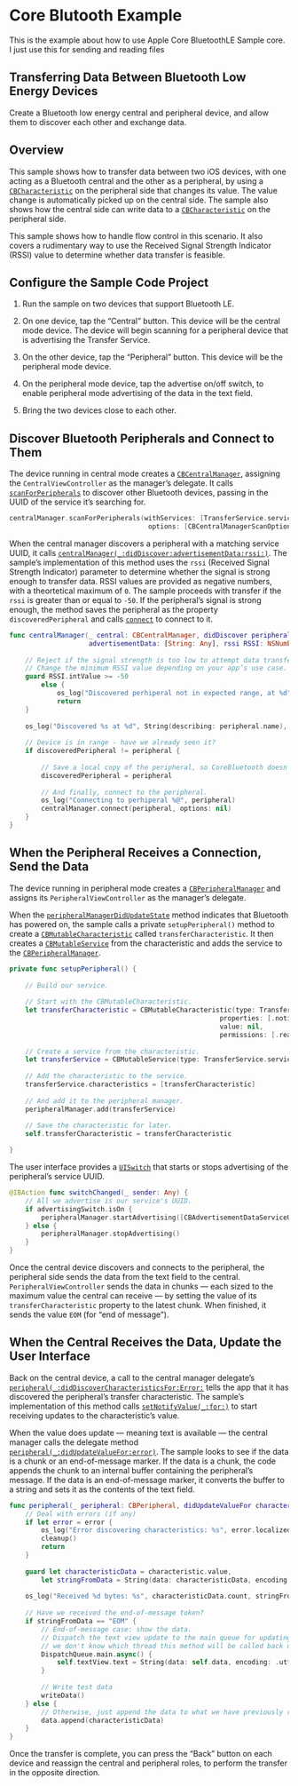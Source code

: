 # Core Blutooth Example

This is the example about how to use Apple Core BluetoothLE Sample core.
I just use this for sending and reading files

## Transferring Data Between Bluetooth Low Energy Devices

Create a Bluetooth low energy central and peripheral device, and allow them to discover each other and exchange data.

## Overview

This sample shows how to transfer data between two iOS devices, with one acting as a Bluetooth central and the other as a peripheral, by using a [`CBCharacteristic`](https://developer.apple.com/documentation/corebluetooth/cbcharacteristic) on the peripheral side that changes its value. The value change is automatically picked up on the central side. The sample also shows how the central side can write data to a [`CBCharacteristic`](https://developer.apple.com/documentation/corebluetooth/cbcharacteristic) on the peripheral side. 

This sample shows how to handle flow control in this scenario. It also covers a rudimentary way to use the Received Signal Strength Indicator (RSSI) value to determine whether data transfer is feasible.

## Configure the Sample Code Project

1. Run the sample on two devices that support Bluetooth LE.

2. On one device, tap the “Central” button. This device will be the central mode device. The device will begin scanning for a peripheral device that is advertising the Transfer Service.

3. On the other device, tap the “Peripheral” button. This device will be the peripheral mode device.

4. On the peripheral mode device, tap the advertise on/off switch, to enable peripheral mode advertising of the data in the text field.

5. Bring the two devices close to each other. 

## Discover Bluetooth Peripherals and Connect to Them

The device running in central mode creates a [`CBCentralManager`](https://developer.apple.com/documentation/corebluetooth/cbcentralmanager), assigning the `CentralViewController` as the manager’s delegate. It calls [`scanForPeripherals`](https://developer.apple.com/documentation/corebluetooth/cbcentralmanager/1518986-scanforperipherals) to discover other Bluetooth devices, passing in the UUID of the service it’s searching for.

``` swift
centralManager.scanForPeripherals(withServices: [TransferService.serviceUUID],
                                   options: [CBCentralManagerScanOptionAllowDuplicatesKey: true])
```

When the central manager discovers a peripheral with a matching service UUID, it calls [`centralManager(_:didDiscover:advertisementData:rssi:)`](https://developer.apple.com/documentation/corebluetooth/cbcentralmanagerdelegate/1518937-centralmanager). The sample’s implementation of this method uses the `rssi` (Received Signal Strength Indicator) parameter to determine whether the signal is strong enough to transfer data. RSSI values are provided as negative numbers, with a theortetical maximum of `0`. The sample proceeds with transfer if the `rssi` is greater than or equal to `-50`. If the peripheral’s signal is strong enough, the method saves the peripheral as the property `discoveredPeripheral` and calls [`connect`](https://developer.apple.com/documentation/corebluetooth/cbcentralmanager/1518766-connect) to connect to it.

``` swift
func centralManager(_ central: CBCentralManager, didDiscover peripheral: CBPeripheral,
                    advertisementData: [String: Any], rssi RSSI: NSNumber) {
    
    // Reject if the signal strength is too low to attempt data transfer.
    // Change the minimum RSSI value depending on your app’s use case.
    guard RSSI.intValue >= -50
        else {
            os_log("Discovered perhiperal not in expected range, at %d", RSSI.intValue)
            return
    }
    
    os_log("Discovered %s at %d", String(describing: peripheral.name), RSSI.intValue)
    
    // Device is in range - have we already seen it?
    if discoveredPeripheral != peripheral {
        
        // Save a local copy of the peripheral, so CoreBluetooth doesn't get rid of it.
        discoveredPeripheral = peripheral
        
        // And finally, connect to the peripheral.
        os_log("Connecting to perhiperal %@", peripheral)
        centralManager.connect(peripheral, options: nil)
    }
}
```

## When the Peripheral Receives a Connection, Send the Data

The device running in peripheral mode creates a [`CBPeripheralManager`](https://developer.apple.com/documentation/corebluetooth/cbperipheralmanager) and assigns its `PeripheralViewController` as the manager’s delegate.

When the [`peripheralManagerDidUpdateState`](https://developer.apple.com/documentation/corebluetooth/cbperipheralmanagerdelegate/1393271-peripheralmanagerdidupdatestate) method indicates that Bluetooth has powered on, the sample calls a private `setupPeripheral()` method to create a [`CBMutableCharacteristic`](https://developer.apple.com/documentation/corebluetooth/cbmutablecharacteristic) called `transferCharacteristic`. It then creates a [`CBMutableService`](https://developer.apple.com/documentation/corebluetooth/cbmutableservice) from the characteristic and adds the service to the [`CBPeripheralManager`](https://developer.apple.com/documentation/corebluetooth/cbperipheralmanager).

``` swift
private func setupPeripheral() {
    
    // Build our service.
    
    // Start with the CBMutableCharacteristic.
    let transferCharacteristic = CBMutableCharacteristic(type: TransferService.characteristicUUID,
                                                     properties: [.notify, .writeWithoutResponse],
                                                     value: nil,
                                                     permissions: [.readable, .writeable])
    
    // Create a service from the characteristic.
    let transferService = CBMutableService(type: TransferService.serviceUUID, primary: true)
    
    // Add the characteristic to the service.
    transferService.characteristics = [transferCharacteristic]
    
    // And add it to the peripheral manager.
    peripheralManager.add(transferService)
    
    // Save the characteristic for later.
    self.transferCharacteristic = transferCharacteristic

}
```

The user interface provides a [`UISwitch`](https://developer.apple.com/documentation/uikit/uiswitch) that starts or stops advertising of the peripheral’s service UUID.

``` swift
@IBAction func switchChanged(_ sender: Any) {
    // All we advertise is our service's UUID.
    if advertisingSwitch.isOn {
        peripheralManager.startAdvertising([CBAdvertisementDataServiceUUIDsKey: [TransferService.serviceUUID]])
    } else {
        peripheralManager.stopAdvertising()
    }
}
```

Once the central device discovers and connects to the peripheral, the peripheral side sends the data from the text field to the central. `PeripheralViewController` sends the data in chunks — each sized to the maximum value the central can receive — by setting the value of its `transferCharacteristic` property to the latest chunk. When finished, it sends the value `EOM` (for “end of message”). 

## When the Central Receives the Data, Update the User Interface

Back on the central device, a call to the central manager delegate’s [`peripheral(_:didDiscoverCharacteristicsFor:Error:`](https://developer.apple.com/documentation/corebluetooth/cbperipheraldelegate/1518821-peripheral) tells the app that it has discovered the peripheral’s transfer characteristic. The sample’s implementation of this method calls [`setNotifyValue(_:for:)`](https://developer.apple.com/documentation/corebluetooth/cbperipheral/1518949-setnotifyvalue) to start receiving updates to the characteristic’s value.

When the value does update — meaning text is available — the central manager calls the delegate method
[`peripheral(_:didUpdateValueFor:error)`](https://developer.apple.com/documentation/corebluetooth/cbperipheraldelegate/1518708-peripheral). The sample looks to see if the data is a chunk or an end-of-message marker. If the data is a chunk, the code appends the chunk to an internal buffer containing the peripheral’s message. If the data is an end-of-message marker, it converts the buffer to a string and sets it as the contents of the text field.

``` swift
func peripheral(_ peripheral: CBPeripheral, didUpdateValueFor characteristic: CBCharacteristic, error: Error?) {
    // Deal with errors (if any)
    if let error = error {
        os_log("Error discovering characteristics: %s", error.localizedDescription)
        cleanup()
        return
    }
    
    guard let characteristicData = characteristic.value,
        let stringFromData = String(data: characteristicData, encoding: .utf8) else { return }
    
    os_log("Received %d bytes: %s", characteristicData.count, stringFromData)
    
    // Have we received the end-of-message token?
    if stringFromData == "EOM" {
        // End-of-message case: show the data.
        // Dispatch the text view update to the main queue for updating the UI, because
        // we don't know which thread this method will be called back on.
        DispatchQueue.main.async() {
            self.textView.text = String(data: self.data, encoding: .utf8)
        }
        
        // Write test data
        writeData()
    } else {
        // Otherwise, just append the data to what we have previously received.
        data.append(characteristicData)
    }
}
```

Once the transfer is complete, you can press the “Back” button on each device and reassign the central and peripheral roles, to perform the transfer in the opposite direction.
